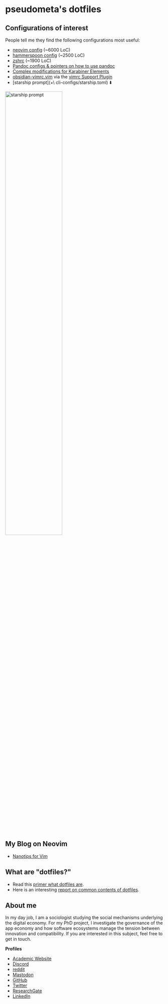 <!-- vale Google.FirstPerson = NO -->
<!-- LTeX: enabled=false -->
# pseudometa's dotfiles
<!-- LTeX: enabled=true -->

## Configurations of interest
People tell me they find the following configurations most useful:

- [neovim config](/nvim) (~6000 LoC)
- [hammerspoon config](/hammerspoon) (~2500 LoC)
- [zshrc](/zsh) (~1900 LoC)
- [Pandoc configs & pointers on how to use pandoc](/pandoc)
- [Complex modifications for Karabiner Elements](/karabiner)
- [obsidian-vimrc.vim](obsidian/obsidian-vimrc.vim) via the [vimrc Support Plugin](https://obsidian.md/plugins?id=obsidian-vimrc-support)
- [starship prompt](+\ cli-configs/starship.toml) ⬇️

<img width=60% alt="starship prompt" src="https://user-images.githubusercontent.com/73286100/229211019-e763d775-d89f-43da-99ef-06c57fd1e485.png">

## My Blog on Neovim
- [Nanotips for Vim](https://nanotipsforvim.prose.sh/)

## What are "dotfiles?"
- Read this [primer what dotfiles are](https://www.freecodecamp.org/news/dotfiles-what-is-a-dot-file-and-how-to-create-it-in-mac-and-linux/).
- Here is an interesting [report on common contents of dotfiles](https://github.com/Kharacternyk/dotcommon).

## About me
In my day job, I am a sociologist studying the social mechanisms underlying the
digital economy. For my PhD project, I investigate the governance of the app
economy and how software ecosystems manage the tension between innovation and
compatibility. If you are interested in this subject, feel free to get in touch.

__Profiles__
- [Academic Website](https://chris-grieser.de/)
- [Discord](https://discordapp.com/users/462774483044794368/)
- [reddit](https://www.reddit.com/user/pseudometapseudo)
- [Mastodon](https://pkm.social/@pseudometa)
- [GitHub](https://github.com/chrisgrieser/)
- [Twitter](https://twitter.com/pseudo_meta)
- [ResearchGate](https://www.researchgate.net/profile/Christopher-Grieser)
- [LinkedIn](https://www.linkedin.com/in/christopher-grieser-ba693b17a/)
